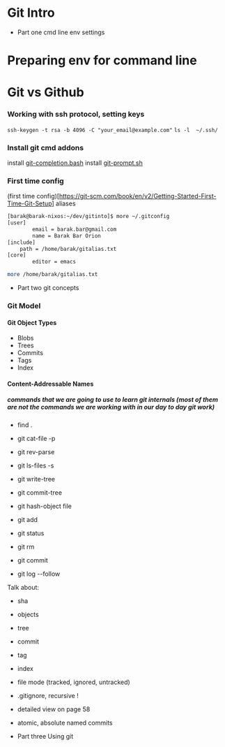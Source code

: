 Git Intro
==========

- Part one cmd line env settings
# Preparing env for command line

# Git vs Github

### Working with ssh protocol, setting keys

`ssh-keygen -t rsa -b 4096 -C "your_email@example.com"`
`ls -l  ~/.ssh/`

### Install git cmd addons

install [git-completion.bash](https://github.com/git/git/blob/master/contrib/completion/git-completion.bash)
install [git-prompt.sh](https://github.com/git/git/blob/master/contrib/completion/git-prompt.sh)

### First time config
(first time config)[https://git-scm.com/book/en/v2/Getting-Started-First-Time-Git-Setup]
aliases 

```Bash
[barak@barak-nixos:~/dev/gitinto]$ more ~/.gitconfig 
[user]
        email = barak.bar@gmail.com
        name = Barak Bar Orion
[include]
    path = /home/barak/gitalias.txt
[core]
        editor = emacs

more /home/barak/gitalias.txt
```

- Part two git concepts



### Git Model

#### Git Object Types

- Blobs
- Trees
- Commits
- Tags
- Index

#### Content-Addressable Names

##### commands that we are going to use to learn git internals (most of them  are not the commands we are working with in our day to day git work)

* find .
* git cat-file -p 
* git rev-parse
* git ls-files -s
* git write-tree
* git commit-tree
* git hash-object file


* git add 
* git status
* git rm
* git commit
* git log --follow

Talk about:
- sha
- objects
- tree
- commit
- tag
- index
- file mode (tracked, ignored, untracked)
- .gitignore, recursive !
- detailed view on page 58
- atomic, absolute named commits


 
- Part three Using git



